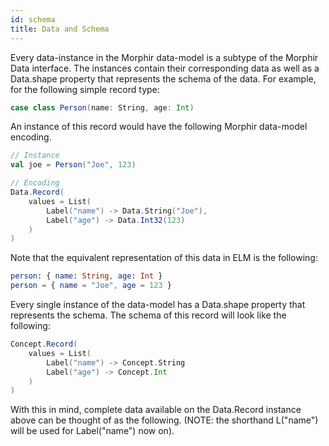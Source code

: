 ```yaml
---
id: schema
title: Data and Schema
---
```


Every data-instance in the Morphir data-model is a subtype of the Morphir Data interface. The instances contain their 
corresponding data as well as a Data.shape property that represents the schema of the data. For example, for the
following simple record type:
```scala
case class Person(name: String, age: Int)
```

An instance of this record would have the following Morphir data-model encoding.
```scala
// Instance
val joe = Person("Joe", 123)

// Encoding
Data.Record(
    values = List(
        Label("name") -> Data.String("Joe"),
        Label("age") -> Data.Int32(123)
    )
)
```

Note that the equivalent representation of this data in ELM is the following:
```elm
person: { name: String, age: Int }
person = { name = "Joe", age = 123 }
```

Every single instance of the data-model has a Data.shape property that represents the schema. The schema of this 
record will look like the following:

```scala
Concept.Record(
    values = List(
        Label("name") -> Concept.String
        Label("age") -> Concept.Int
    )
)
```

With this in mind, complete data available on the Data.Record instance above can be thought of as the following. 
(NOTE: the shorthand L("name") will be used for Label("name") now on).
